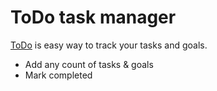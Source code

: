 # ToDo task manager
[ToDo](https://getting-things-done-do-it.vercel.app/) is easy way to track your tasks and goals.

- Add any count of tasks & goals
- Mark completed
  
###
